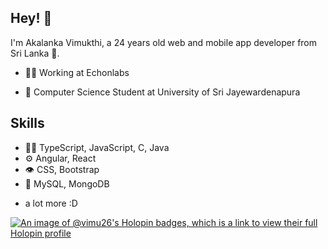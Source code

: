 ## Hey! 👋
I'm Akalanka Vimukthi, a 24 years old web and mobile app developer from Sri Lanka 🦔.

- 👨‍💻 Working at Echonlabs

- 🧭 Computer Science Student at University of Sri Jayewardenapura

## Skills
- 👨‍💻 TypeScript, JavaScript, C, Java
- ⚙️ Angular, React
- 👁️ CSS, Bootstrap
- 💽 MySQL, MongoDB
+ a lot more :D


[![An image of @vimu26's Holopin badges, which is a link to view their full Holopin profile](https://holopin.me/vimu26)](https://holopin.io/@vimu26)
